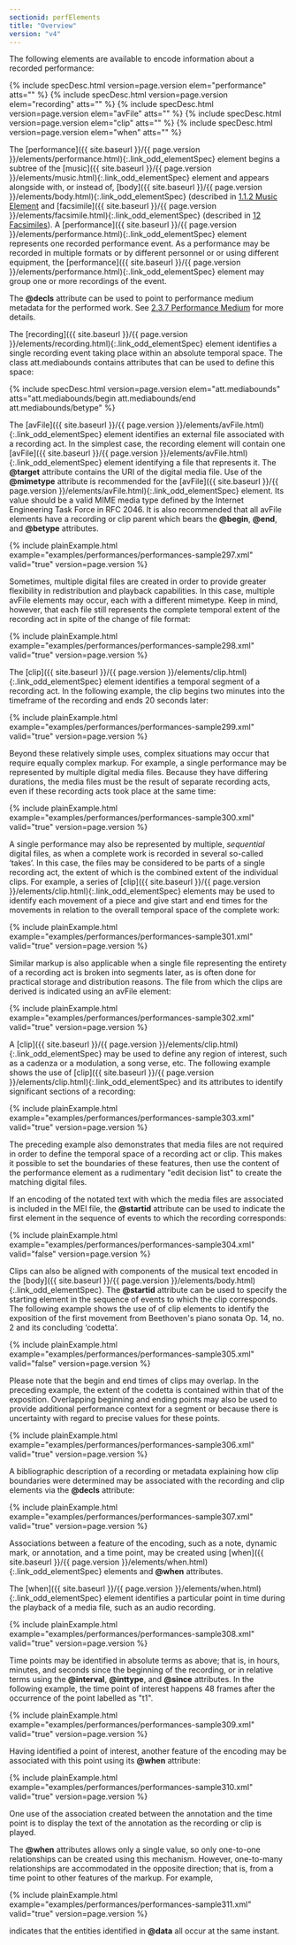 ```yaml
---
sectionid: perfElements
title: "Overview"
version: "v4"
---
```




The following elements are available to encode information about a recorded performance:




{% include specDesc.html version=page.version elem="performance" atts="" %}
{% include specDesc.html version=page.version elem="recording" atts="" %}
{% include specDesc.html version=page.version elem="avFile" atts="" %}
{% include specDesc.html version=page.version elem="clip" atts="" %}
{% include specDesc.html version=page.version elem="when" atts="" %}




The [performance]({{ site.baseurl }}/{{ page.version }}/elements/performance.html){:.link_odd_elementSpec} element begins a subtree of the [music]({{ site.baseurl }}/{{ page.version }}/elements/music.html){:.link_odd_elementSpec} element and appears alongside with, or instead of, [body]({{ site.baseurl }}/{{ page.version }}/elements/body.html){:.link_odd_elementSpec}
(described in <a class="link_ptr" title="Music Element" href="{{ site.baseurl }}/{{ page.version }}/guidelines/shared.html#sharedMusicElement">1.1.2 Music Element</a> and [facsimile]({{ site.baseurl }}/{{ page.version }}/elements/facsimile.html){:.link_odd_elementSpec}
(described in 
<a class="link_ptr" title="Facsimiles" href="{{ site.baseurl }}/{{ page.version }}/guidelines/facsimiles.html">12 Facsimiles</a>). A [performance]({{ site.baseurl }}/{{ page.version }}/elements/performance.html){:.link_odd_elementSpec} element
represents one recorded performance event. As a performance may be recorded in multiple
formats or by different personnel or or using different equipment, the [performance]({{ site.baseurl }}/{{ page.version }}/elements/performance.html){:.link_odd_elementSpec} element may group one or more recordings of the event.


The **@decls** attribute can be used to point to performance medium metadata for the
performed work. See 
<a class="link_ptr" title="Performance Medium" href="{{ site.baseurl }}/{{ page.version }}/guidelines/header.html#headerWorkMedium">2.3.7 Performance Medium</a> for more details.


The [recording]({{ site.baseurl }}/{{ page.version }}/elements/recording.html){:.link_odd_elementSpec} element identifies a single recording event taking place
within an absolute temporal space. The class att.mediabounds contains attributes that
can be
used to define this space:




{% include specDesc.html version=page.version elem="att.mediabounds" atts="att.mediabounds/begin att.mediabounds/end att.mediabounds/betype" %}




The [avFile]({{ site.baseurl }}/{{ page.version }}/elements/avFile.html){:.link_odd_elementSpec} element identifies an external file associated with a
recording act. In the simplest case, the recording element will contain one [avFile]({{ site.baseurl }}/{{ page.version }}/elements/avFile.html){:.link_odd_elementSpec} element identifying a file that represents it. The **@target** attribute
contains the URI of the digital media file. Use of the **@mimetype** attribute is
recommended for the [avFile]({{ site.baseurl }}/{{ page.version }}/elements/avFile.html){:.link_odd_elementSpec} element. Its value should be a valid MIME
media type defined by the Internet Engineering Task Force in RFC 2046. It is also
recommended
that all avFile elements have a recording or clip parent which bears the **@begin**,
**@end**, and **@betype** attributes.


{% include plainExample.html example="examples/performances/performances-sample297.xml" valid="true" version=page.version %}


Sometimes, multiple digital files are created in order to provide greater flexibility
in
redistribution and playback capabilities. In this case, multiple avFile elements may
occur,
each with a different mimetype. Keep in mind, however, that each file still represents
the
complete temporal extent of the recording act in spite of the change of file format:

{% include plainExample.html example="examples/performances/performances-sample298.xml" valid="true" version=page.version %}


The [clip]({{ site.baseurl }}/{{ page.version }}/elements/clip.html){:.link_odd_elementSpec} element identifies a temporal segment of a recording act. In
the following example, the clip begins two minutes into the timeframe of the recording
and
ends 20 seconds later:

{% include plainExample.html example="examples/performances/performances-sample299.xml" valid="true" version=page.version %}


Beyond these relatively simple uses, complex situations may occur that require equally
complex markup. For example, a single performance may be represented by multiple digital
media
files. Because they have differing durations, the media files must be the result of
separate
recording acts, even if these recording acts took place at the same time:

{% include plainExample.html example="examples/performances/performances-sample300.xml" valid="true" version=page.version %}


A single performance may also be represented by multiple, *sequential* digital
files, as when a complete work is recorded in several so-called ‘takes’. In
this case, the files may be considered to be parts of a single recording act, the
extent of
which is the combined extent of the individual clips. For example, a series of [clip]({{ site.baseurl }}/{{ page.version }}/elements/clip.html){:.link_odd_elementSpec} elements may be used to identify each movement of a piece and give
start and end times for the movements in relation to the overall temporal space of
the
complete work:

{% include plainExample.html example="examples/performances/performances-sample301.xml" valid="true" version=page.version %}


Similar markup is also applicable when a single file representing the entirety of
a recording
act is broken into segments later, as is often done for practical storage and distribution
reasons. The file from which the clips are derived is indicated using an avFile element:

{% include plainExample.html example="examples/performances/performances-sample302.xml" valid="true" version=page.version %}


A [clip]({{ site.baseurl }}/{{ page.version }}/elements/clip.html){:.link_odd_elementSpec} may be used to define any region of interest, such as a cadenza
or a modulation, a song verse, etc. The following example shows the use of [clip]({{ site.baseurl }}/{{ page.version }}/elements/clip.html){:.link_odd_elementSpec} and its attributes to identify significant sections of a recording:

{% include plainExample.html example="examples/performances/performances-sample303.xml" valid="true" version=page.version %}


The preceding example also demonstrates that media files are not required in order
to define
the temporal space of a recording act or clip. This makes it possible to set the boundaries
of
these features, then use the content of the performance element as a rudimentary "edit
decision list" to create the matching digital files.


If an encoding of the notated text with which the media files are associated is included
in
the MEI file, the **@startid** attribute can be used to indicate the first element in
the sequence of events to which the recording corresponds:

{% include plainExample.html example="examples/performances/performances-sample304.xml" valid="false" version=page.version %}


Clips can also be aligned with components of the musical text encoded in the [body]({{ site.baseurl }}/{{ page.version }}/elements/body.html){:.link_odd_elementSpec}. The **@startid** attribute can be used to specify the starting element in
the sequence of events to which the clip corresponds. The following example shows
the use of
of clip elements to identify the exposition of the first movement from Beethoven's
piano
sonata Op. 14, no. 2 and its concluding ‘codetta’.

{% include plainExample.html example="examples/performances/performances-sample305.xml" valid="false" version=page.version %}


Please note that the begin and end times of clips may overlap. In the preceding example,
the
extent of the codetta is contained within that of the exposition. Overlapping beginning
and
ending points may also be used to provide additional performance context for a segment
or
because there is uncertainty with regard to precise values for these points.

{% include plainExample.html example="examples/performances/performances-sample306.xml" valid="true" version=page.version %}


A bibliographic description of a recording or metadata explaining how clip boundaries
were
determined may be associated with the recording and clip elements via the **@decls**
attribute:

{% include plainExample.html example="examples/performances/performances-sample307.xml" valid="true" version=page.version %}

Associations between a feature of the encoding, such as a note, dynamic mark, or annotation,
and a time point, may be created using [when]({{ site.baseurl }}/{{ page.version }}/elements/when.html){:.link_odd_elementSpec} elements and **@when**
attributes.

The [when]({{ site.baseurl }}/{{ page.version }}/elements/when.html){:.link_odd_elementSpec} element identifies a particular point in time during the
playback of a media file, such as an audio recording.

{% include plainExample.html example="examples/performances/performances-sample308.xml" valid="true" version=page.version %}

Time points may be identified in absolute terms as above; that is, in hours, minutes,
and
seconds since the beginning of the recording, or in relative terms using the
**@interval**, **@inttype**, and **@since** attributes. In the following
example, the time point of interest happens 48 frames after the occurrence of the
point
labelled as "t1".

{% include plainExample.html example="examples/performances/performances-sample309.xml" valid="true" version=page.version %}

Having identified a point of interest, another feature of the encoding may be associated
with
this point using its **@when** attribute: 

{% include plainExample.html example="examples/performances/performances-sample310.xml" valid="true" version=page.version %}

One use of the association created between the annotation and the time point is to
display
the text of the annotation as the recording or clip is played.

The **@when** attributes allows only a single value, so only one-to-one relationships
can be created using this mechanism. However, one-to-many relationships are accommodated
in
the opposite direction; that is, from a time point to other features of the markup.
For
example, 

{% include plainExample.html example="examples/performances/performances-sample311.xml" valid="true" version=page.version %}

indicates that the entities identified in **@data** all occur at the same instant.

